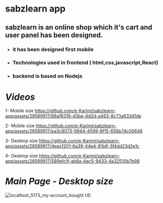 # sabzlearn app
## sabzlearn is an online shop which it's cart and user panel has been designed.

+ ### it has been designed first mobile 
+ ### Technologies  used in  frontend ( html,css,javascript,React)
+ ### backend is based on  Nodejs


# <i>Videos</i>

1- Mobile size
https://github.com/e-Karimi/sabzlearn-app/assets/28589917/68af8318-d3be-4d2d-a463-8c73a633d1de

2- Mobile size
https://github.com/e-Karimi/sabzlearn-app/assets/28589917/ea3c8073-9944-4599-8f15-656b74c00648

3- Desktop size
https://github.com/e-Karimi/sabzlearn-app/assets/28589917/4eacf201-6a39-44e4-81b9-3f4dd23d2e1c

4- Desktop size
https://github.com/e-Karimi/sabzlearn-app/assets/28589917/589efc1f-ab6a-4ec5-9433-4a32510b7b98

# <i>Main Page - Desktop size</i>
![localhost_5173_my-account_bought (4)](https://github.com/e-Karimi/sabzlearn-app/assets/28589917/c243d806-d93a-4078-9156-5f049b53f30a)
